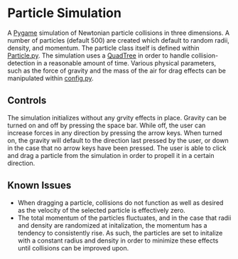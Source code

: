 # Particle Simulation

A [Pygame][1] simulation of Newtonian particle collisions in three dimensions. A number of particles (default 500) are created which default to random radii, density, and momentum. The particle class itself is defined within [Particle.py](Particle.py). The simulation uses a [QuadTree](QuadTree.py) in order to handle collision-detection in a reasonable amount of time. Various physical parameters, such as the force of gravity and the mass of the air for drag effects can be manipulated within [config.py](config.py).

## Controls

The simulation initializes without any grvity effects in place. Gravity can be turned on and off by pressing the space bar. While off, the user can increase forces in any direction by pressing the arrow keys. When turned on, the gravity will default to the direction last pressed by the user, or down in the case that no arrow keys have been pressed. The user is able to click and drag a particle from the simulation in order to propell it in a certain direction.

## Known Issues

- When dragging a particle, collisions do not function as well as desired as the velocity of the selected particle is effectively zero. 
- The total momentum of the particles fluctuates, and in the case that radii and density are randomized at initalization, the momentum has a tendency to consistently rise. As such, the particles are set to initalize with a constant radius and density in order to minimize these effects until collisions can be improved upon. 


[1]: https://www.pygame.org/news
